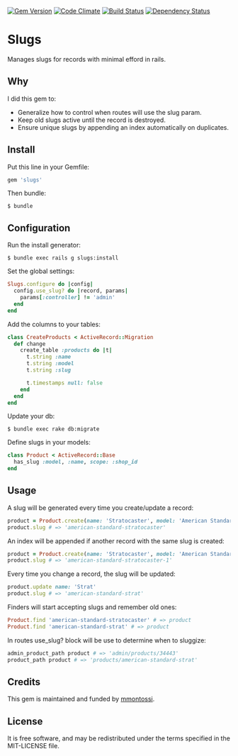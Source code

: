 [![Gem Version](https://badge.fury.io/rb/slugs.svg)](http://badge.fury.io/rb/slugs)
[![Code Climate](https://codeclimate.com/github/mmontossi/slugs/badges/gpa.svg)](https://codeclimate.com/github/mmontossi/slugs)
[![Build Status](https://travis-ci.org/mmontossi/slugs.svg)](https://travis-ci.org/mmontossi/slugs)
[![Dependency Status](https://gemnasium.com/mmontossi/slugs.svg)](https://gemnasium.com/mmontossi/slugs)

# Slugs

Manages slugs for records with minimal efford in rails.

## Why

I did this gem to:

- Generalize how to control when routes will use the slug param.
- Keep old slugs active until the record is destroyed.
- Ensure unique slugs by appending an index automatically on duplicates.

## Install

Put this line in your Gemfile:
```ruby
gem 'slugs'
```

Then bundle:
```
$ bundle
```

## Configuration

Run the install generator:
```
$ bundle exec rails g slugs:install
```

Set the global settings:
```ruby
Slugs.configure do |config|
  config.use_slug? do |record, params|
    params[:controller] != 'admin'
  end
end
```

Add the columns to your tables:
```ruby
class CreateProducts < ActiveRecord::Migration
  def change
    create_table :products do |t|
      t.string :name
      t.string :model
      t.string :slug

      t.timestamps null: false
    end
  end
end
```

Update your db:
```
$ bundle exec rake db:migrate
```

Define slugs in your models:
```ruby
class Product < ActiveRecord::Base
  has_slug :model, :name, scope: :shop_id
end
```

## Usage

A slug will be generated every time you create/update a record:
```ruby
product = Product.create(name: 'Stratocaster', model: 'American Standar', ...)
product.slug # => 'american-standard-stratocaster'
```

An index will be appended if another record with the same slug is created:
```ruby
product = Product.create(name: 'Stratocaster', model: 'American Standard', ...)
product.slug # => 'american-standard-stratocaster-1'
```

Every time you change a record, the slug will be updated:
```ruby
product.update name: 'Strat'
product.slug # => 'american-standard-strat'
```

Finders will start accepting slugs and remember old ones:
```ruby
Product.find 'american-standard-stratocaster' # => product
Product.find 'american-standard-strat' # => product
```

In routes use_slug? block will be use to determine when to sluggize:
```ruby
admin_product_path product # => 'admin/products/34443'
product_path product # => 'products/american-standard-strat'
```

## Credits

This gem is maintained and funded by [mmontossi](https://github.com/mmontossi).

## License

It is free software, and may be redistributed under the terms specified in the MIT-LICENSE file.
